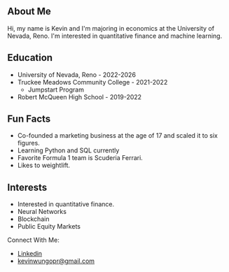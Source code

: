 ## About Me
Hi, my name is Kevin and I'm majoring in economics at the University of Nevada, Reno. I'm interested in quantitative finance and machine learning.

## Education
- University of Nevada, Reno - 2022-2026
- Truckee Meadows Community College - 2021-2022
  - Jumpstart Program
- Robert McQueen High School - 2019-2022
  
## Fun Facts
- Co-founded a marketing business at the age of 17 and scaled it to six figures.
- Learning Python and SQL currently
- Favorite Formula 1 team is Scuderia Ferrari.
- Likes to weightlift.

## Interests
-  Interested in quantitative finance.
-  Neural Networks
-  Blockchain
-  Public Equity Markets

Connect With Me:
- [Linkedin](linkedin.com/in/kevinwungo)
- kevinwungopr@gmail.com
